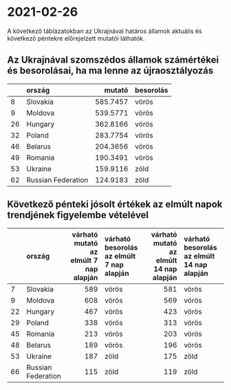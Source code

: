 # 2021-02-26
A következő táblázatokban az Ukrajnával határos államok aktuális és következő péntekre előrejelzett mutatói láthatók.
## Az Ukrajnával szomszédos államok számértékei és besorolásai, ha ma lenne az újraosztályozás

|   |ország             |   mutató|besorolás |
|:--|:------------------|--------:|:---------|
|8  |Slovakia           | 585.7457|vörös     |
|9  |Moldova            | 539.5771|vörös     |
|26 |Hungary            | 362.8166|vörös     |
|32 |Poland             | 283.7754|vörös     |
|46 |Belarus            | 204.3656|vörös     |
|49 |Romania            | 190.3491|vörös     |
|53 |Ukraine            | 159.9116|zöld      |
|62 |Russian Federation | 124.9183|zöld      |
## Következő pénteki jósolt értékek az elmúlt napok trendjének figyelembe vételével
|   |ország             | várható mutató az elmúlt 7 nap alapján|várható besorolás az elmúlt 7 nap alapján | várható mutató az elmúlt 14 nap alapján|várható besorolás az elmúlt 14 nap alapján |
|:--|:------------------|--------------------------------------:|:-----------------------------------------|---------------------------------------:|:------------------------------------------|
|7  |Slovakia           |                                    589|vörös                                     |                                     581|vörös                                      |
|9  |Moldova            |                                    608|vörös                                     |                                     569|vörös                                      |
|22 |Hungary            |                                    467|vörös                                     |                                     423|vörös                                      |
|29 |Poland             |                                    338|vörös                                     |                                     313|vörös                                      |
|45 |Romania            |                                    213|vörös                                     |                                     203|vörös                                      |
|48 |Belarus            |                                    189|vörös                                     |                                     196|vörös                                      |
|53 |Ukraine            |                                    187|zöld                                      |                                     175|zöld                                       |
|66 |Russian Federation |                                    115|zöld                                      |                                     119|zöld                                       |
